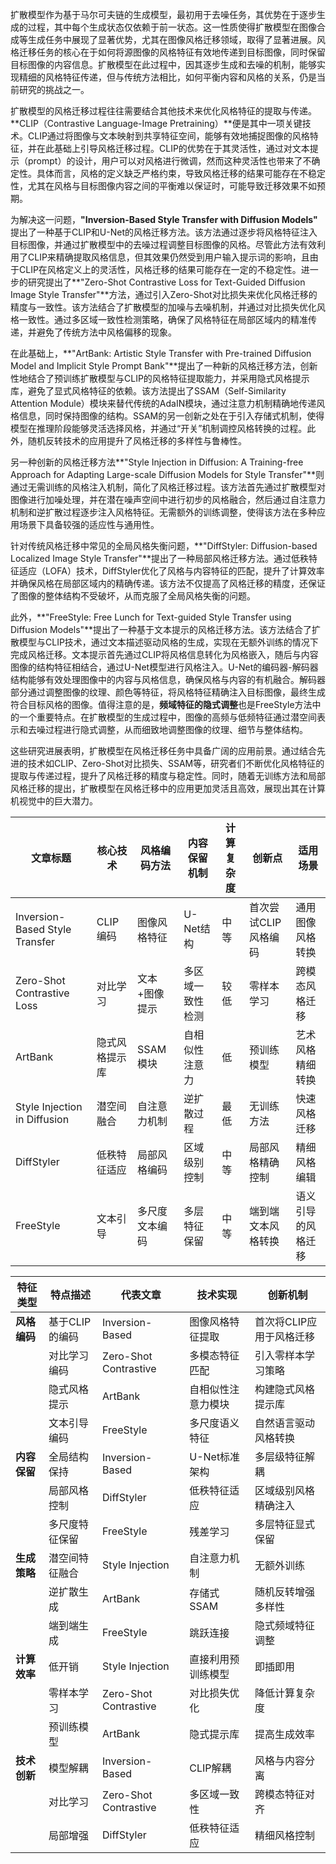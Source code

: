 扩散模型作为基于马尔可夫链的生成模型，最初用于去噪任务，其优势在于逐步生成的过程，其中每个生成状态仅依赖于前一状态。这一性质使得扩散模型在图像合成等生成任务中展现了显著优势，尤其在图像风格迁移领域，取得了显著进展。风格迁移任务的核心在于如何将源图像的风格特征有效地传递到目标图像，同时保留目标图像的内容信息。扩散模型在此过程中，因其逐步生成和去噪的机制，能够实现精细的风格特征传递，但与传统方法相比，如何平衡内容和风格的关系，仍是当前研究的挑战之一。

扩散模型的风格迁移过程往往需要结合其他技术来优化风格特征的提取与传递。**CLIP（Contrastive Language-Image Pretraining）**便是其中一项关键技术。CLIP通过将图像与文本映射到共享特征空间，能够有效地捕捉图像的风格特征，并在此基础上引导风格迁移过程。CLIP的优势在于其灵活性，通过对文本提示（prompt）的设计，用户可以对风格进行微调，然而这种灵活性也带来了不确定性。具体而言，风格的定义缺乏严格约束，导致风格迁移的结果可能存在不稳定性，尤其在风格与目标图像内容之间的平衡难以保证时，可能导致迁移效果不如预期。

为解决这一问题，**"Inversion-Based Style Transfer with Diffusion Models"** 提出了一种基于CLIP和U-Net的风格迁移方法。该方法通过逐步将风格特征注入目标图像，并通过扩散模型中的去噪过程调整目标图像的风格。尽管此方法有效利用了CLIP来精确提取风格信息，但其效果仍然受到用户输入提示词的影响，且由于CLIP在风格定义上的灵活性，风格迁移的结果可能存在一定的不稳定性。进一步的研究提出了**"Zero-Shot Contrastive Loss for Text-Guided Diffusion Image Style Transfer"**方法，通过引入Zero-Shot对比损失来优化风格迁移的精度与一致性。该方法结合了扩散模型的加噪与去噪机制，并通过对比损失优化风格一致性。通过多区域一致性检测策略，确保了风格特征在局部区域内的精准传递，并避免了传统方法中风格偏移的现象。

在此基础上，**"ArtBank: Artistic Style Transfer with Pre-trained Diffusion Model and Implicit Style Prompt Bank"**提出了一种新的风格迁移方法，创新性地结合了预训练扩散模型与CLIP的风格特征提取能力，并采用隐式风格提示库，避免了显式风格特征的依赖。该方法提出了SSAM（Self-Similarity Attention Module）模块来替代传统的AdaIN模块，通过注意力机制精确地传递风格信息，同时保持图像的结构。SSAM的另一创新之处在于引入存储式机制，使得模型在推理阶段能够灵活选择风格，并通过“开关”机制调控风格转换的过程。此外，随机反转技术的应用提升了风格迁移的多样性与鲁棒性。

另一种创新的风格迁移方法**"Style Injection in Diffusion: A Training-free Approach for Adapting Large-scale Diffusion Models for Style Transfer"**则通过无需训练的风格注入机制，简化了风格迁移过程。该方法首先通过扩散模型对图像进行加噪处理，并在潜在噪声空间中进行初步的风格融合，然后通过自注意力机制和逆扩散过程逐步注入风格特征。无需额外的训练调整，使得该方法在多种应用场景下具备较强的适应性与通用性。

针对传统风格迁移中常见的全局风格失衡问题，**"DiffStyler: Diffusion-based Localized Image Style Transfer"**提出了一种局部风格迁移方法。通过低秩特征适应（LOFA）技术，DiffStyler优化了风格与内容特征的匹配，提升了计算效率并确保风格在局部区域内的精确传递。该方法不仅提高了风格迁移的精度，还保证了图像的整体结构不受破坏，从而克服了全局风格失衡的问题。

此外，**"FreeStyle: Free Lunch for Text-guided Style Transfer using Diffusion Models"**提出了一种基于文本提示的风格迁移方法。该方法结合了扩散模型与CLIP技术，通过文本描述驱动风格的生成，实现在无额外训练的情况下完成风格迁移。文本提示首先通过CLIP将风格信息转化为风格嵌入，随后与内容图像的结构特征相结合，通过U-Net模型进行风格注入。U-Net的编码器-解码器结构能够有效处理图像中的内容与风格信息，确保风格与内容的有机融合。解码器部分通过调整图像的纹理、颜色等特征，将风格特征精确注入目标图像，最终生成符合目标风格的图像。值得注意的是，**频域特征的隐式调整**也是FreeStyle方法中的一个重要特点。在扩散模型的生成过程中，图像的高频与低频特征通过潜空间表示和去噪过程进行隐式调整，从而细致地调整图像的纹理、细节与整体结构。

这些研究进展表明，扩散模型在风格迁移任务中具备广阔的应用前景。通过结合先进的技术如CLIP、Zero-Shot对比损失、SSAM等，研究者们不断优化风格特征的提取与传递过程，提升了风格迁移的精度与稳定性。同时，随着无训练方法和局部风格迁移的提出，扩散模型在风格迁移中的应用更加灵活且高效，展现出其在计算机视觉中的巨大潜力。





| 文章标题 | 核心技术 | 风格编码方法 | 内容保留机制 | 计算复杂度 | 创新点 | 适用场景 |
|----------|----------|--------------|--------------|------------|----------|----------|
| Inversion-Based Style Transfer | CLIP编码 | 图像风格特征 | U-Net结构 | 中等 | 首次尝试CLIP风格编码 | 通用图像风格转换 |
| Zero-Shot Contrastive Loss | 对比学习 | 文本+图像提示 | 多区域一致性检测 | 较低 | 零样本学习 | 跨模态风格迁移 |
| ArtBank | 隐式风格提示库 | SSAM模块 | 自相似性注意力 | 低 | 预训练模型 | 艺术风格精细转换 |
| Style Injection in Diffusion | 潜空间融合 | 自注意力机制 | 逆扩散过程 | 最低 | 无训练方法 | 快速风格迁移 |
| DiffStyler | 低秩特征适应 | 局部风格编码 | 区域级别控制 | 中等 | 局部风格精确控制 | 精细风格编辑 |
| FreeStyle | 文本引导 | 多尺度文本编码 | 多层特征保留 | 中等 | 端到端文本风格转换 | 语义引导的风格迁移 |





| 特征类型 | 特点描述 | 代表文章 | 技术实现 | 创新机制 |
|----------|----------|----------|----------|----------|
| **风格编码** | 基于CLIP的编码 | Inversion-Based | 图像风格特征提取 | 首次将CLIP应用于风格迁移 |
| | 对比学习编码 | Zero-Shot Contrastive | 多模态特征匹配 | 引入零样本学习策略 |
| | 隐式风格提示 | ArtBank | 自相似性注意力模块 | 构建隐式风格提示库 |
| | 文本引导编码 | FreeStyle | 多尺度语义特征 | 自然语言驱动风格转换 |
| **内容保留** | 全局结构保持 | Inversion-Based | U-Net标准架构 | 多层级特征解耦 |
| | 局部风格控制 | DiffStyler | 低秩特征适应 | 区域级别风格精确注入 |
| | 多尺度特征保留 | FreeStyle | 残差学习 | 多层特征显式保留 |
| **生成策略** | 潜空间特征融合 | Style Injection | 自注意力机制 | 无额外训练 |
| | 逆扩散生成 | ArtBank | 存储式SSAM | 随机反转增强多样性 |
| | 端到端生成 | FreeStyle | 跳跃连接 | 隐式频域特征调整 |
| **计算效率** | 低开销 | Style Injection | 直接利用预训练模型 | 即插即用 |
| | 零样本学习 | Zero-Shot Contrastive | 对比损失优化 | 降低计算复杂度 |
| | 预训练模型 | ArtBank | 隐式提示库 | 提高生成效率 |
| **技术创新** | 模型解耦 | Inversion-Based | CLIP解耦 | 风格与内容分离 |
| | 对比学习 | Zero-Shot Contrastive | 多区域一致性 | 跨模态特征对齐 |
| | 局部增强 | DiffStyler | 低秩特征适应 | 精细风格控制 |


